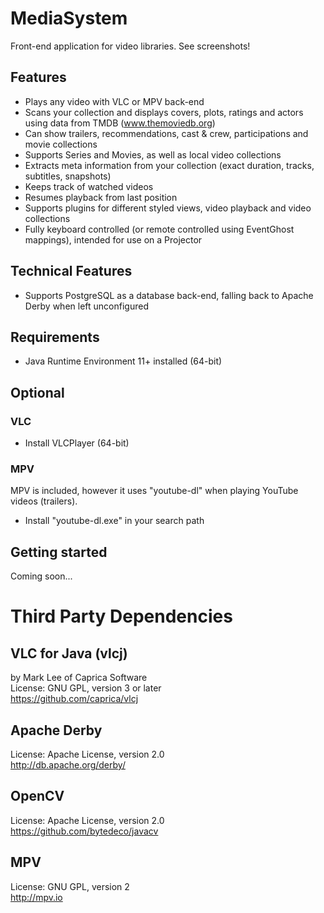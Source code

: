MediaSystem
===========

Front-end application for video libraries.  See screenshots!

Features
--------
* Plays any video with VLC or MPV back-end
* Scans your collection and displays covers, plots, ratings and actors using data from TMDB (www.themoviedb.org)
* Can show trailers, recommendations, cast & crew, participations and movie collections
* Supports Series and Movies, as well as local video collections
* Extracts meta information from your collection (exact duration, tracks, subtitles, snapshots)
* Keeps track of watched videos
* Resumes playback from last position
* Supports plugins for different styled views, video playback and video collections
* Fully keyboard controlled (or remote controlled using EventGhost mappings), intended for use on a Projector

Technical Features
------------------
* Supports PostgreSQL as a database back-end, falling back to Apache Derby when left unconfigured

Requirements
------------
* Java Runtime Environment 11+ installed (64-bit)

Optional
--------
### VLC

* Install VLCPlayer (64-bit)

### MPV

MPV is included, however it uses "youtube-dl" when playing YouTube videos (trailers).

* Install "youtube-dl.exe" in your search path

Getting started
---------------
Coming soon...


Third Party Dependencies
========================

VLC for Java (vlcj)
------------------
by Mark Lee of Caprica Software  
License: GNU GPL, version 3 or later  
https://github.com/caprica/vlcj

Apache Derby
------------
License: Apache License, version 2.0  
http://db.apache.org/derby/

OpenCV
------
License: Apache License, version 2.0  
https://github.com/bytedeco/javacv

MPV
---
License: GNU GPL, version 2  
http://mpv.io
